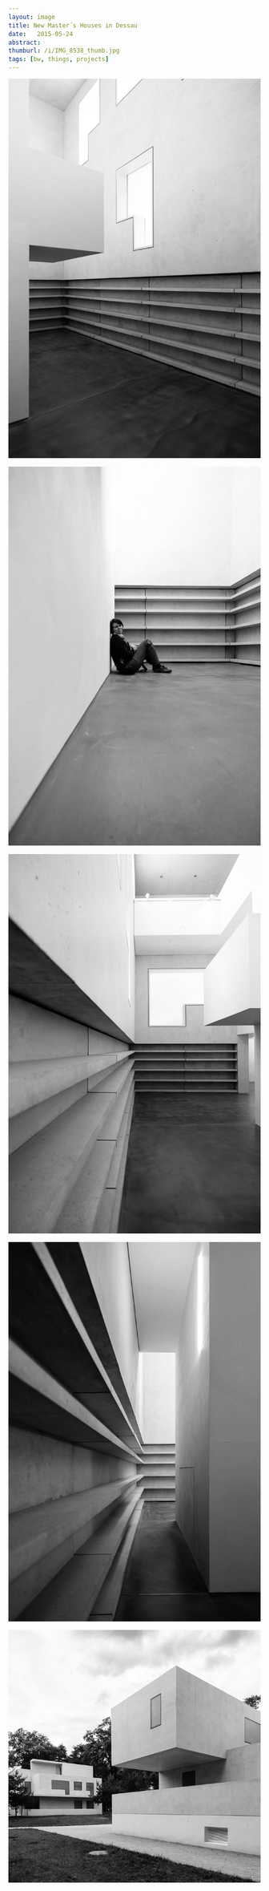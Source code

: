 ```yaml
---
layout: image
title: New Master´s Houses in Dessau
date:   2015-05-24
abstract: 
thumburl: /i/IMG_8538_thumb.jpg
tags: [bw, things, projects]
---
```

![](/i/IMG_8557.jpg)

![](/i/IMG_8549.jpg)

![](/i/IMG_8543.jpg)

![](/i/IMG_8538.jpg)

![](/i/IMG_8464.jpg)


